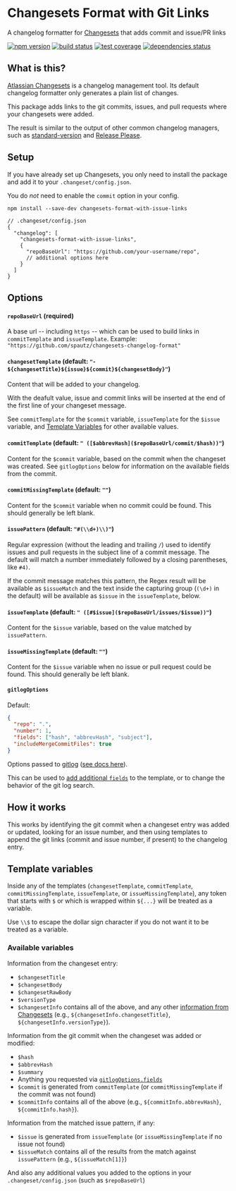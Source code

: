 # Changesets Format with Git Links

A changelog formatter for [Changesets](https://github.com/changesets/changesets) that adds commit and issue/PR links

[![npm version](https://img.shields.io/npm/v/changesets-format-with-issue-links.svg)](https://www.npmjs.com/package/changesets-format-with-issue-links)
[![build status](https://github.com/spautz/changesets-changelog-format/workflows/CI/badge.svg)](https://github.com/spautz/changesets-changelog-format/actions)
[![test coverage](https://img.shields.io/coveralls/github/spautz/changesets-changelog-format/main.svg)](https://coveralls.io/github/spautz/changesets-changelog-format?branch=main)
[![dependencies status](https://img.shields.io/librariesio/release/npm/changesets-format-with-issue-links.svg)](https://libraries.io/github/spautz/changesets-changelog-format)

## What is this?

[Atlassian Changesets](https://github.com/changesets/changesets) is a changelog management tool. Its default changelog
formatter only generates a plain list of changes.

This package adds links to the git commits, issues, and pull requests where your changesets were added.

The result is similar to the output of other common changelog managers, such as
[standard-version](https://github.com/conventional-changelog/standard-version/blob/master/CHANGELOG.md)
and [Release Please](https://github.com/googleapis/release-please/blob/main/CHANGELOG.md).

## Setup

If you have already set up Changesets, you only need to install the package and add it to your `.changeset/config.json`.

You do _not_ need to enable the `commit` option in your config.

```shell
npm install --save-dev changesets-format-with-issue-links
```

```
// .changeset/config.json
{
  "changelog": [
    "changesets-format-with-issue-links",
    {
      "repoBaseUrl": "https://github.com/your-username/repo",
      // additional options here
    }
  ]
}
```

## Options

#### `repoBaseUrl` (required)

A base url -- including `https` -- which can be used to build links in `commitTemplate` and `issueTemplate`.
Example: `"https://github.com/spautz/changesets-changelog-format"`

#### `changesetTemplate` (default: `"- ${changesetTitle}${issue}${commit}${changesetBody}"`)

Content that will be added to your changelog.

With the deafult value, issue and commit links will be inserted at the end of the first line of your changeset message.

See `commitTemplate` for the `$commit` variable, `issueTemplate` for the `$issue` variable, and [Template Variables](#template-variables)
for other available values.

#### `commitTemplate` (default: `" ([$abbrevHash]($repoBaseUrl/commit/$hash))"`)

Content for the `$commit` variable, based on the commit when the changeset was created.
See `gitlogOptions` below for information on the available fields from the commit.

#### `commitMissingTemplate` (default: `""`)

Content for the `$commit` variable when no commit could be found. This should generally be left blank.

#### `issuePattern` (default: `"#(\\d+)\\)"`)

Regular expression (without the leading and trailing `/`) used to identify issues and pull requests in the subject line
of a commit message. The default will match a number immediately followed by a closing parentheses, like `#4)`.

If the commit message matches this pattern, the Regex result will be available as `$issueMatch` and the text inside the
capturing group (`(\d+)` in the default) will be available as `$issue` in the `issueTemplate`, below.

#### `issueTemplate` (default: `" ([#$issue]($repoBaseUrl/issues/$issue))"`)

Content for the `$issue` variable, based on the value matched by `issuePattern`.

#### `issueMissingTemplate` (default: `""`)

Content for the `$issue` variable when no issue or pull request could be found. This should generally be left blank.

#### `gitlogOptions`

Default:

```json
{
  "repo": ".",
  "number": 1,
  "fields": ["hash", "abbrevHash", "subject"],
  "includeMergeCommitFiles": true
}
```

Options passed to [gitlog](https://github.com/domharrington/node-gitlog) ([see docs here](https://github.com/domharrington/node-gitlog#options)).

This can be used to [add additional `fields`](https://github.com/domharrington/node-gitlog#user-content-optional-fields) to the template, or to change the
behavior of the git log search.

## How it works

This works by identifying the git commit when a changeset entry was added or updated, looking for an issue number,
and then using templates to append the git links (commit and issue number, if present) to the changelog entry.

## Template variables

Inside any of the templates (`changesetTemplate`, `commitTemplate`, `commitMissingTemplate`, `issueTemplate`, or `issueMissingTemplate`),
any token that starts with `$` or which is wrapped within `${...}` will be treated as a variable.

Use `\\$` to escape the dollar sign character if you do not want it to be treated as a variable.

### Available variables

Information from the changeset entry:

- `$changesetTitle`
- `$changesetBody`
- `$changesetRawBody`
- `$versionType`
- `$changesetInfo` contains all of the above, and any other [information from Changesets](https://github.com/changesets/changesets/blob/main/packages/types/src/index.ts#L28-L31)
  (e.g., `${changesetInfo.changesetTitle}`, `${changesetInfo.versionType}`).

Information from the git commit when the changeset was added or modified:

- `$hash`
- `$abbrevHash`
- `$summary`
- Anything you requested via [`gitlogOptions.fields`](#gitlogoptions)
- `$commit` is generated from `commitTemplate` (or `commitMissingTemplate` if the commit was not found)
- `$commitInfo` contains all of the above (e.g., `${commitInfo.abbrevHash}`, `${commitInfo.hash}`).

Information from the matched issue pattern, if any:

- `$issue` is generated from `issueTemplate` (or `issueMissingTemplate` if no issue not found)
- `$issueMatch` contains all of the results from the match against `issuePattern` (e.g., `${issueMatch[1]}`)

And also any additional values you added to the options in your `.changeset/config.json` (such as `$repoBaseUrl`)
